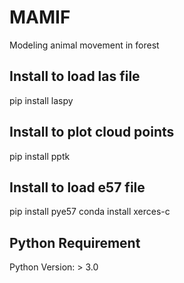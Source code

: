 # MAMIF
Modeling animal movement in forest

## Install to load las file
pip install laspy

## Install to plot cloud points
pip install pptk

## Install to load e57 file
pip install pye57
conda install xerces-c

## Python Requirement
Python Version: > 3.0
